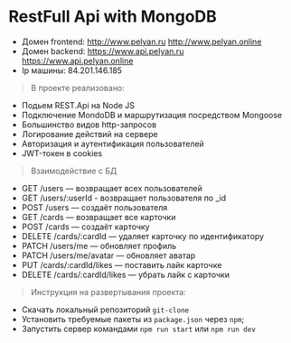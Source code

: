 # RestFull Api with MongoDB
- Домен frontend: http://www.pelyan.ru http://www.pelyan.online
- Домен backend: https://www.api.pelyan.ru https://www.api.pelyan.online
- Ip машины: 84.201.146.185

> В проекте реализовано:
- Подьем REST.Api на Node JS
- Подключение MondoDB и маршрутизация посредством Mongoose
- Большинство видов http-запросов
- Логирование действий на сервере
- Авторизация и аутентификация пользователей
- JWT-токен в cookies


> Взаимодействие с БД
- GET /users — возвращает всех пользователей
- GET /users/:userId - возвращает пользователя по _id
- POST /users — создаёт пользователя
- GET /cards — возвращает все карточки
- POST /cards — создаёт карточку
- DELETE /cards/:cardId — удаляет карточку по идентификатору
- PATCH /users/me — обновляет профиль
- PATCH /users/me/avatar — обновляет аватар
- PUT /cards/:cardId/likes — поставить лайк карточке
- DELETE /cards/:cardId/likes — убрать лайк с карточки

> Инструкция на развертывания проекта:
- Скачать локальный репозиторий `git-clone`
- Установить требуемые пакеты из `package.json` через `npm`;
- Запустить сервер командами `npm run start` или `npm run dev`
